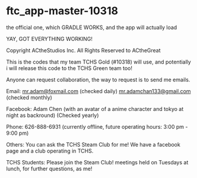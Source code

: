 # ftc_app-master-10318
the official one, which GRADLE WORKS, and the app will actually load

YAY, GOT EVERYTHING WORKING!

Copyright ACtheStudios Inc. All Rights Reserved to ACtheGreat

This is the codes that my team TCHS Gold (#10318) will use, and potentially i will release this code to the TCHS Green team too!

Anyone can request collaboration, the way to request is to send me emails.

Email: mr.adam@foxmail.com (checked daily)
        mr.adamchan133@gmail.com (checked monthly)

Facebook: Adam Chen (with an avatar of a anime character and tokyo at night as backround) (Checked yearly)

Phone: 626-888-6931 (currently offline, future operating hours: 3:00 pm - 9:00 pm)

Others: You can ask the TCHS Steam Club for me! We have a facebook page and a club operating in TCHS.

TCHS Students: Please join the Steam Club! meetings held on Tuesdays at lunch, for further questions, as me!
